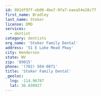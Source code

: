 ```yaml
---
id: 801df97f-eb00-4be7-9fa7-eaea54e28c77
first_name: Bradley
last_name: Stoker
license: DMD
services:
  - dentist
category: dentists
org_name: 'Stoker Family Dental'
address: '51 E Lake Mead Pkwy'
city: Henderson
state: NV
zip: '89015'
phone: '(702) 564-0871'
title: 'Stoker Family Dental'
_geoloc:
  lng: -114.96787
  lat: 36.030927
---
```

